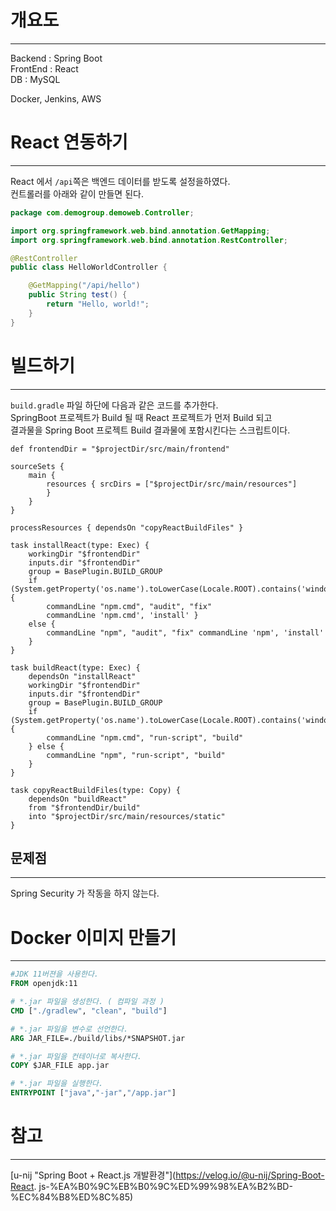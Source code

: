# 개요도

---

Backend : Spring Boot<br>
FrontEnd : React<br>
DB : MySQL<br>

Docker, Jenkins, AWS


# React 연동하기

---

React 에서 `/api`쪽은 백엔드 데이터를 받도록 설정을하였다.<br>
컨트롤러를 아래와 같이 만들면 된다.

```java
package com.demogroup.demoweb.Controller;

import org.springframework.web.bind.annotation.GetMapping;
import org.springframework.web.bind.annotation.RestController;

@RestController
public class HelloWorldController {

    @GetMapping("/api/hello")
    public String test() {
        return "Hello, world!";
    }
}
```

# 빌드하기

---

`build.gradle` 파일 하단에 다음과 같은 코드를 추가한다.<br>
SpringBoot 프로젝트가 Build 될 때 React 프로젝트가 먼저 Build 되고<br>
결과물을 Spring Boot 프로젝트 Build 결과물에 포함시킨다는 스크립트이다.
```text
def frontendDir = "$projectDir/src/main/frontend"

sourceSets {
	main {
		resources { srcDirs = ["$projectDir/src/main/resources"]
		}
	}
}

processResources { dependsOn "copyReactBuildFiles" }

task installReact(type: Exec) {
	workingDir "$frontendDir"
	inputs.dir "$frontendDir"
	group = BasePlugin.BUILD_GROUP
	if (System.getProperty('os.name').toLowerCase(Locale.ROOT).contains('windows')) {
		commandLine "npm.cmd", "audit", "fix"
		commandLine 'npm.cmd', 'install' }
	else {
		commandLine "npm", "audit", "fix" commandLine 'npm', 'install'
	}
}

task buildReact(type: Exec) {
	dependsOn "installReact"
	workingDir "$frontendDir"
	inputs.dir "$frontendDir"
	group = BasePlugin.BUILD_GROUP
	if (System.getProperty('os.name').toLowerCase(Locale.ROOT).contains('windows')) {
		commandLine "npm.cmd", "run-script", "build"
	} else {
		commandLine "npm", "run-script", "build"
	}
}

task copyReactBuildFiles(type: Copy) {
	dependsOn "buildReact"
	from "$frontendDir/build"
	into "$projectDir/src/main/resources/static"
}
```

## 문제점

---

Spring Security 가 작동을 하지 않는다.

# Docker 이미지 만들기

---

```dockerfile
#JDK 11버젼을 사용한다.
FROM openjdk:11

# *.jar 파일을 생성한다. ( 컴파일 과정 )
CMD ["./gradlew", "clean", "build"]

# *.jar 파일을 변수로 선언한다.
ARG JAR_FILE=./build/libs/*SNAPSHOT.jar

# *.jar 파일을 컨테이너로 복사한다.
COPY $JAR_FILE app.jar

# *.jar 파일을 실행한다.
ENTRYPOINT ["java","-jar","/app.jar"]
```

# 참고

---

[u-nij "Spring Boot + React.js 개발환경"](https://velog.io/@u-nij/Spring-Boot-React.
js-%EA%B0%9C%EB%B0%9C%ED%99%98%EA%B2%BD-%EC%84%B8%ED%8C%85)